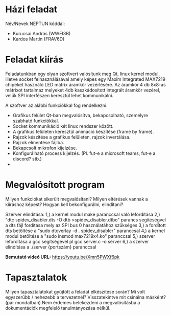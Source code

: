 # Házi feladat

Név/Nevek NEPTUN kóddal:
- Kurucsai András (WWEI3B)
- Kardos Martin (FRAV6D)

# Feladat kiírás
Feladatunkban egy olyan szoftvert valósítunk meg Qt, linux kernel modul, illetve socket felhasználásával amely képes egy Maxim Integrated MAX7219 chipeket használó LED mátrix áramkör vezérlésére.
Az áramkör 4 db 8x8-as mátrixot tartalmaz melyeket 4db kaszkádosított integrált áramkör vezérel, velük SPI interfészen keresztül lehet kommunikálni.

A szoftver az alábbi funkciókkal fog rendelkezni:
* Grafikus felület Qt-ban megvalósítva, bekapcsolható, személyre szabható funkciókkal.
* Socket kommunikáció két linux rendszer között.
* A grafikus felületen keresztül animáció készítése (frame by frame).
* Rajzok készítése a grafikus felületen, rajzok invertálása.
* Rajzok elmentése fájlba.
* Bekapcsolt mikrofon kijelzése.
* Konfigurálható process kijelzés. (Pl. fut-e a microsoft teams, fut-e a discord? stb.)
*
# Megvalósított program
Milyen funkciókat sikerült megvalósítani? Milyen eltérések vannak a kiíráshoz képest? Hogyan kell bekonfigurálni, elindítani?

Szerver elindítása:
1,) a kernel modul make paranccsal való lefordítása
2,) "dtc spidev_disabler.dts -O dtb >spidev_disabler.dtbo" parancs segítéségvel a dts fájl fordítása mely az SPI bus 0 használatához szükséges
3,) a fordított dts betöltése a "sudo dtoverlay -d . spidev_disabler" paranccsal
4,) a kernel modul betöltése a "sudo insmod max7219x4.ko" paranccsal
5,) szerver lefordítása a gcc segítségével pl gcc server.c -o server
6,) a szerver elindítása a ./server {portszám} paranccsal

**Bemutató videó URL:**
https://youtu.be/Xmn5PWXf6pk

# Tapasztalatok
Milyen tapasztalatokat gyűjtött a feladat elkészítése során? Mi volt egyszerűbb / nehezebb a tervezetnél? Visszatekintve mit csinálna másként? (pár mondatban)
Nem érdemes belekezdeni a megvalósításba a dokumentációk megfelelő tanulmányozása nélkül.
